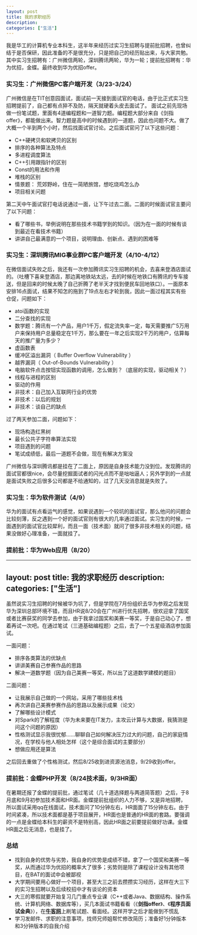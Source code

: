 ```yaml
---
layout: post
title: 我的求职经历
description:
categories: ["生活"]
---
```


我是华工的计算机专业本科生，这半年来经历过实习生招聘与提前批招聘，也曾纠结于是否保研，因此准备的不是很充分，只是把自己的经历贴出来，与大家共勉。其中实习生招聘有：广州微信两轮，深圳腾讯两轮，华为一轮；提前批招聘有：华为优招，金蝶。最终收到华为优招offer。

### 实习生：广州微信PC客户端开发（3/23-3/24）

广州微信是在TIT创意园面试，面试前一天接到面试官的电话，由于比正式实习生招聘提前了，自己都有点猝不及防，隔天就硬着头皮去面试了。
面试之前先现场做一份笔试题，里面有4道编程题和一道智力题。编程题大部分来自《剑指offer》，都能做出来。智力题是高中的时候遇到的一道题，因此也问题不大。做了大概一个半到两个小时，然后找面试官讨论。之后面试官问了以下这些问题：

- C++硬拷贝和软拷贝的区别
- 排序的各种算法及特点
- 多进程调度算法
- C++引用跟指针的区别
- Const的用法和作用
- 堆栈的区别  
- 情景题： 荒郊野岭，住在一简陋旅馆，想吃烧鸡怎么办
- 项目相关问题

第二天中午面试官打电话说通过一面，让下午过去二面。二面的时候面试官主要问了以下问题：
- 看了哪些书，举例说明在那些技术书籍学到的知识。（因为在一面的时候有谈到最近在看技术书籍）
- 讲讲自己最满意的一个项目，说明理由、创新点、遇到的困难等

### 实习生：深圳腾讯MIG事业群PC客户端开发（4/10-4/12）

在微信面试失败之后，我还有一次参加腾讯实习生招聘的机会，去喜来登酒店面试的。（吐槽下喜来登酒店，那边离地铁站太远，去的时候在地铁口有腾讯的专车接送，但是回来的时候太晚了自己折腾了老半天才找到便民车回地铁口）。一面原本安排16点面试，结果不知怎的拖到了19点左右才轮到我，因此一面过程其实有些仓促，问题如下：
- atoi函数的实现
- 二分查找的实现
- 数学题：腾讯有一个产品，用户1千万，假定流失率一定，每天需要推广5万用户来保持用户总量稳定在1千万，那么要在一年之后实现2千万的用户，估算每天的推广量为多少？
- 虚函数表
- 缓冲区溢出漏洞（ Buffer Overflow Vulnerability ）
- 越界漏洞（ Out-of-Bounds Vulnerability ）
- 电脑软件点击按钮实现函数的调用，怎么做到？（底层的实现，驱动相关？）
- 线程与进程的区别
- 驱动的作用
- 非技术：自己加入互联网行业的优势
- 非技术：以后的规划
- 非技术：谈自己的缺点

过了两天参加二面，问题如下：
- 现场构造红黑树
- 最长公共子字符串算法实现
- 项目遇到的问题
- 笔试成绩低，最后一道题不会做，现在有解决方案没

广州微信与深圳腾讯都是挂在了二面上，原因是自身技术能力没到位。发现腾讯的面试官都很nice，会尽量挖掘面试者的闪光点而不是咄咄逼人；另外学到的一点就是面试失败之后很多公司都是不给通知的，过了几天没消息就是失败了。

### 实习生：华为软件测试（4/9）

华为的面试有点看运气的感觉，如果说遇到一个较坑的面试官，那么他问的问题会比较刻薄，反之遇到一个好的面试官则有很大的几率通过面试。实习生的时候，一面遇到的面试官比较犀利，而且一面（技术面）就问了很多非技术相关的问题，结果没做好心理准备，一面就挂了。


### 提前批：华为Web应用（8/20）
---
layout: post
title: 我的求职经历
description:
categories: ["生活"]
---

虽然说实习生招聘的时候被华为坑了，但是学院在7月份组织去华为参观之后发现华为深圳总部环境不错，而且HR说8/20会在广州进行优先招聘，很欢迎拿了国奖或者比赛获奖的同学去参加，由于我拿过国奖和美赛一等奖，于是自己动心了，想着再试一次吧。在通过笔试（三道基础编程题）之后，去了一个五星级酒店参加面试。

一面问题：
- 排序各类算法的优缺点
- 讲讲美赛自己参赛作品的思路
- 解决一道数学题（因为自己美赛一等奖，所以出了这道数学建模的题目）

二面问题：
- 让我展示自己做的一个网站，采用了哪些技术栈
- 再次讲自己美赛参赛作品的思路以及展示成果（论文）
- 了解哪些设计模式
- 对Spark的了解程度（华为未来要在IT发力，主攻云计算与大数据，我猜测是问这个问题的原因）
- 性格测试显示我很忧郁......聊聊自己如何解决压力过大的问题，自己的家庭情况，在学校与他人相处怎样（这个是综合面试的主要部分）
- 想做应用还是算法

之后回去重做了个性格测试，然后8/25收到进资源池消息，9/29收到offer。

### 提前批：金蝶PHP开发（8/24技术面，9/3HR面）

在暑期还报了金蝶的提前批，通过笔试（几十道选择题与两道简答题）之后，于8月底和9月初参加技术面和HR面。金蝶提前批组织的人力不够，又是异地招聘，所以面试采用qq在线面试，技术面问了10分钟左右，HR面面了15分钟左右。由于时间紧凑，所以技术面都是基于项目展开，HR面也是普通的HR面的套路。要强调的一点是金蝶给本科生的薪资不是特别高，因此HR面之前要提前做好功课。金蝶HR面之后无消息，也是挂了。


### 总结
- 找到自身的优势与劣势，我自身的优势是成绩不错，拿了一个国奖和美赛一等奖，从而通过华为优招的概率大了很多；劣势则是除了课程设计没有其他项目，在BAT的面试中会被鄙视
- 大学期间要用心做好一个项目，甚至大三之前去攒攒实习经历，这样在大三下的实习生招聘以及后续校招中才有谈论的资本
- 大三的寒假就要开始复习几门重点专业课（C++或者Java、数据结构、操作系统、计算机网络、数据库等），买几本面试书籍看看（《**剑指offer**》、《**程序员面试金典**》），在[**牛客网**](http://www.nowcoder.com/)上刷笔试题、看面经。这样开学之后才能做到不慌乱
- 学习发邮件、求职的注意事项，找师兄师姐帮忙修改简历；准备好1分钟版本和3分钟版本的自我介绍